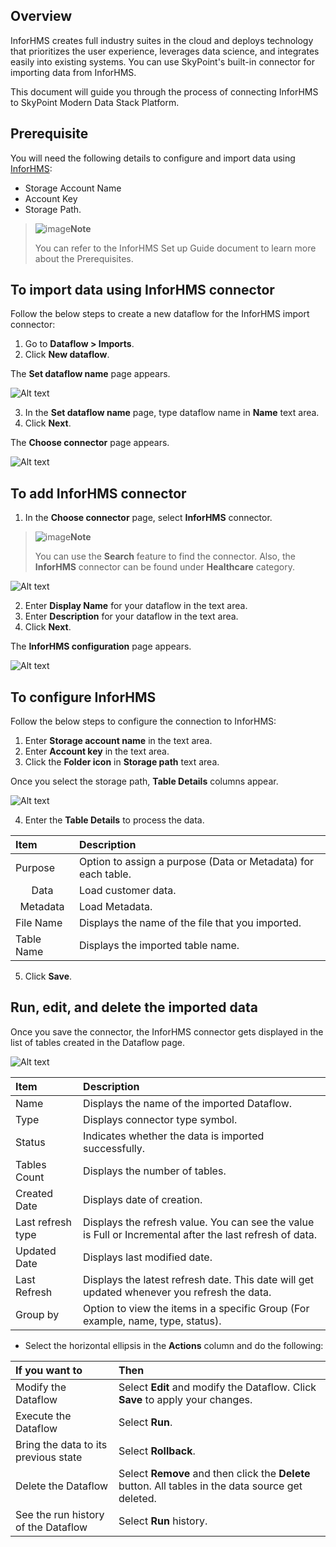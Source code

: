 ## OverviewInforHMS creates full industry suites in the cloud and deploys technology that prioritizes the user experience, leverages data science, and integrates easily into existing systems. You can use SkyPoint's built-in connector for importing data from InforHMS.This document will guide you through the process of connecting InforHMS to SkyPoint Modern Data Stack Platform.## PrerequisiteYou will need the following details to configure and import data using [InforHMS](https://www.infor.com/products/hms):- Storage Account Name- Account Key- Storage Path.> ![image](/doc_snippets/Note_icon.png)**Note**>> You can refer to the InforHMS Set up Guide document to learn more about the Prerequisites.## To import data using InforHMS connectorFollow the below steps to create a new dataflow for the InforHMS import connector:1. Go to **Dataflow > Imports**.2. Click **New dataflow**.The **Set dataflow name** page appears.![Alt text](/doc_snippets/InforHMS_Dataflowname.png)3. In the **Set dataflow name** page, type dataflow name in **Name** text area.4. Click **Next**.The **Choose connector** page appears.![Alt text](/doc_snippets/InforHMS_Chooseconnector.png)## To add InforHMS connector1. In the **Choose connector** page, select **InforHMS** connector.> ![image](/doc_snippets/Note_icon.png)**Note**>> You can use the **Search** feature to find the connector. Also, the **InforHMS** connector can be found under **Healthcare** category.![Alt text](/doc_snippets/InforHMS_Configurationpage1.png)2. Enter **Display Name** for your dataflow in the text area.3. Enter **Description** for your dataflow in the text area.4. Click **Next**.The **InforHMS configuration** page appears.![Alt text](/doc_snippets/InforHMS_Configurationpage2.png)## To configure InforHMSFollow the below steps to configure the connection to InforHMS:1. Enter **Storage account name** in the text area.2. Enter **Account key** in the text area.3. Click the **Folder icon** in **Storage path** text area.Once you select the storage path, **Table Details** columns appear.![Alt text](/doc_snippets/InforHMS_Tableoutput.png)4. Enter the **Table Details** to process the data.|Item|Description||:-|:-||Purpose|Option to assign a purpose (Data or Metadata) for each table.||<Center>Data</Center>|Load customer data.||<Center>Metadata</Center>|Load Metadata.||File Name|Displays the name of the file that you imported.||Table Name|Displays the imported table name.|5. Click **Save**.## Run, edit, and delete the imported dataOnce you save the connector, the InforHMS connector gets displayed in the list of tables created in the Dataflow page.![Alt text](/doc_snippets/InforHMS_Dataflowoutput.png)|Item|Description||:-|:-||Name|Displays the name of the imported Dataflow.||Type|Displays connector type symbol.||Status|Indicates whether the data is imported successfully.||Tables Count|Displays the number of tables.||Created Date|Displays date of creation.||Last refresh type|Displays the refresh value. You can see the value is Full or Incremental after the last refresh of data.||Updated Date |Displays last modified date.||Last Refresh|Displays the latest refresh date. This date will get updated whenever you refresh the data.||Group by|Option to view the items in a specific Group (For example, name, type, status).|- Select the horizontal ellipsis in the **Actions** column and do the following:|If you want to|Then||:-|:-||Modify the Dataflow|Select **Edit** and modify the Dataflow. Click **Save** to apply your changes.||Execute the Dataflow|Select **Run**.||Bring the data to its previous state|Select **Rollback**.||Delete the Dataflow|Select **Remove** and then click the **Delete** button. All tables in the data source get deleted.||See the run history of the Dataflow|Select **Run** history.|
